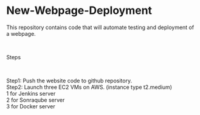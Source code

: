 # New-Webpage-Deployment
<p> This repository contains code that will automate testing and deployment of a webpage. </p>
<br>
<p>Steps</p>
<br>
<p>
Step1: Push the website code to github repository.
<br>
Step2: Launch three EC2 VMs on AWS. (instance type t2.medium)
<br>1 for Jenkins server <br>2 for Sonraqube server <br>3 for Docker server </p>
